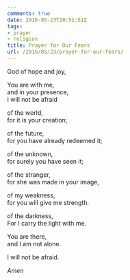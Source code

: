 ```yaml
---
comments: true
date: 2016-05-23T20:51:51Z
tags:
- prayer
- religion
title: Prayer for Our Fears
url: /2016/05/23/prayer-for-our-fears/
---
```


God of hope and joy,

You are with me,  
and in your presence,  
I will not be afraid

of the world,   
for it is your creation;

of the future,  
for you have already redeemed it;

of the unknown,  
for surely you have seen it;

of the stranger,  
for she was made in your image,

of my weakness,  
for you will give me strength.

of the darkness,  
For I carry the light with me.

You are there,  
and I am not alone.

I will not be afraid.

*Amen*
